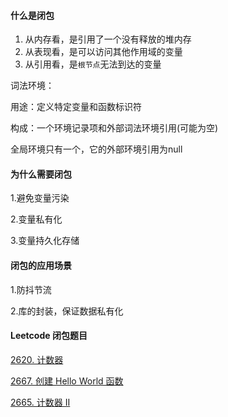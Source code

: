 
#### 什么是闭包

1. 从内存看，是引用了一个没有释放的堆内存
2. 从表现看，是可以访问其他作用域的变量
3. 从引用看，是`根节点`无法到达的变量


词法环境：

用途：定义特定变量和函数标识符

构成：一个环境记录项和外部词法环境引用(可能为空)

全局环境只有一个，它的外部环境引用为null



#### 为什么需要闭包

1.避免变量污染

2.变量私有化

3.变量持久化存储

#### 闭包的应用场景

1.防抖节流

2.库的封装，保证数据私有化

#### Leetcode 闭包题目

[2620. 计数器](https://leetcode.cn/problems/counter/)

[2667. 创建 Hello World 函数](https://leetcode.cn/problems/create-hello-world-function/)

[2665. 计数器 II](https://leetcode.cn/problems/counter-ii/)